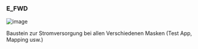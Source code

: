 ### E_FWD


![image](https://user-images.githubusercontent.com/113907471/204298417-e6bdde45-2f5c-4580-b88a-0d0dcf715fc7.png)


Baustein zur Stromversorgung bei allen Verschiedenen Masken (Test App, Mapping usw.)













